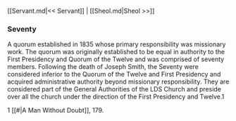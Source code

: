 [[Servant.md|<< Servant]]  |  [[Sheol.md|Sheol >>]]

### Seventy
A quorum established in 1835 whose primary responsibility was missionary work. The quorum was originally established to be equal in authority to the First Presidency and Quorum of the Twelve and was comprised of seventy members. Following the death of Joseph Smith, the Seventy were considered inferior to the Quorum of the Twelve and First Presidency and acquired administrative authority beyond missionary responsibility. They are considered part of the General Authorities of the LDS Church and preside over all the church under the direction of the First Presidency and Twelve.1



1
[[#|A Man Without Doubt]], 179.